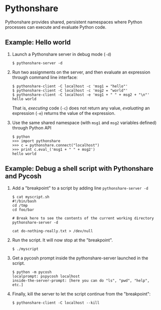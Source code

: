 # Pythonshare

Pythonshare provides shared, persistent namespaces where Python
processes can execute and evaluate Python code.

Example: Hello world
--------------------

1. Launch a Pythonshare server in debug mode (``-d``)
   ```
   $ pythonshare-server -d
   ```

2. Run two assignments on the server, and then evaluate an expression
   through command line interface:
   ```
   $ pythonshare-client -C localhost -c 'msg1 = "hello"'
   $ pythonshare-client -C localhost -c 'msg2 = "world"'
   $ pythonshare-client -C localhost -e 'msg1 + " " + msg2 + "\n"'
   hello world
   ```

   That is, *executing* code (``-c``) does not return any value,
   *evaluating* an expression (``-e``) returns the value of the
   expression.

3. Use the same shared namespace (with ``msg1`` and ``msg2`` variables
   defined) through Python API
   ```
   $ python
   >>> import pythonshare
   >>> c = pythonshare.connect("localhost")
   >>> print c.eval_('msg1 + " " + msg2')
   hello world
   ```


Example: Debug a shell script with Pythonshare and Pycosh
---------------------------------------------------------

1. Add a "breakpoint" to a script by adding line ``pythonshare-server -d``
   ```
   $ cat myscript.sh
   #!/bin/bash
   cd /tmp
   cd foo/bar

   # Break here to see the contents of the current working directory
   pythonshare-server -d

   cat do-nothing-really.txt > /dev/null
   ```

2. Run the script. It will now stop at the "breakpoint".
   ```
   $ ./myscript
   ```

3. Get a pycosh prompt inside the pythonshare-server launched in the script.
   ```
   $ python -m pycosh
   localprompt: pspycosh localhost
   inside-the-server-prompt: [here you can do "ls", "pwd", "help", etc.]
   ```

4. Finally, kill the server to let the script continue from the
   "breakpoint":
   ```
   $ pythonshare-client -C localhost --kill
   ```
